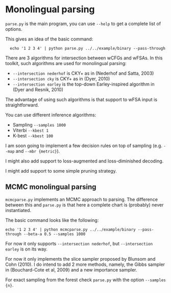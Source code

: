 # Monolingual parsing


`parse.py` is the main program, you can use `--help` to get a complete list of options.

This gives an idea of the basic command:


      echo '1 2 3 4' | python parse.py ../../example/binary --pass-through


There are 3 algorithms for intersection between wCFGs and wFSAs.
In this toolkit, such algorithms are used for monolingual parsing:

* `--intersection nederhof` is CKY+ as in (Nederhof and Satta, 2003)
* `--intersection cky` is CKY+ as in (Dyer, 2010)
* `--intersection earley` is the top-down Earley-inspired algorithm in (Dyer and Resnik, 2010)

The advantage of using such algorithms is that support to wFSA input is straightforward.

You can use different inference algorithms:

* Sampling `--samples 1000`
* Viterbi `--kbest 1`
* K-best `--kbest 100`

I am soon going to implement a few decision rules on top of sampling (e.g. `--map` and `--mbr {metric}`).

I might also add support to loss-augmented and loss-diminished decoding.

I might add support to some simple pruning strategy.

## MCMC monolingual parsing

`mcmcparse.py` implements an MCMC approach to parsing. The difference between this and `parse.py` is that here a complete chart is (probably) never instantiated.

The basic command looks like the following:

    echo '1 2 3 4' | python mcmcparse.py ../../example/binary --pass-through --beta-a 0.5 --samples 1000


For now it only supports `--intersection nederhof`, but `--intersection earley` is on its way.

For now it only implements the slice sampler proposed by Blunsom and Cohn (2010).
I do intend to add 2 more methods, namely, the Gibbs sampler in (Bouchard-Cote et al, 2009) and a new importance sampler.

For exact sampling from the forest check `parse.py` with the option `--samples {n}`.
